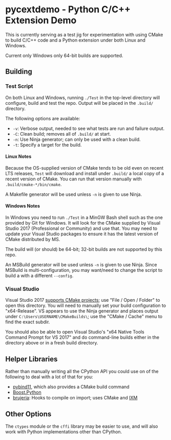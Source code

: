 pycextdemo - Python C/C++ Extension Demo
========================================

This is currently serving as a test jig for experimentation with using
CMake to build C/C++ code and a Python extension under both Linux and
Windows.

Current only Windows only 64-bit builds are supported.


Building
--------

### Test Script

On both Linux and Windows, running `./Test` in the top-level directory
will configure, build and test the repo. Output will be placed in the
`.build/` directory.

The following options are available:
- `-v`: Verbose output, needed to see what tests are run and failure output.
- `-C`: Clean build; removes all of `.build/` at start.
- `-n`: Use Ninja generator; can only be used with a clean build.
- `-t`: Specify a target for the build.

#### Linux Notes

Because the OS-supplied version of CMake tends to be old even on
recent LTS releases, `Test` will download and install under `.build/`
a local copy of a recent version of CMake. You can run that version
manually with `.build/cmake-*/bin/cmake`.

A Makefile generator will be used unless `-n` is given to use Ninja.

#### Windows Notes

In Windows you need to run `./Test` in a MinGW Bash shell such as the
one provided by Git for Windows. It will look for the CMake supplied
by Visual Studio 2017 (Professional or Community) and use that. You
may need to update your Visual Studio packages to ensure it has the
latest version of CMake distributed by MS.

The build will (or should) be 64-bit; 32-bit builds are not supported
by this repo.

An MSBuild generator will be used unless `-n` is given to use Ninja.
Since MSBuild is multi-configuration, you may want/need to change the
script to build a with a different `--config`.

### Visual Studio

Visual Studio 2017 [supports CMake projects][vs-cmake]; use "File /
Open / Folder" to open this directory. You will need to manually set
your build configuration to "x64-Release". VS appears to use the Ninja
generator and places output under `C:\Users\USERNAME\CMakeBuilds\`;
use the "CMake / Cache" menu to find the exact subdir.

You should also be able to open Visual Studio's "x64 Native Tools
Command Prompt for VS 2017" and do command-line builds either in the
directory above or in a fresh build directory.


Helper Libraries
----------------

Rather than manually writing all the CPython API you could use on of the
following to deal with a lot of that for you:
- [pybind11], which also provides a CMake build command
- [Boost.Python]
- [brujeria]: Hooks to compile on import; uses CMake and [IXM]


Other Options
-------------

The `ctypes` module or the `cffi` library may be easier to use, and
will also work with Python implementations other than CPython.



<!-------------------------------------------------------------------->
[Boost.Python]: http://www.boost.org/doc/libs/release/libs/python/doc/
[IXM]: https://ixm.one/
[brujeria]: https://github.com/slurps-mad-rips/brujeria
[pybind11]: https://pybind11.readthedocs.io/
[vs-cmake]: https://github.com/0cjs/sedoc/blob/master/lang/cmake/visualstudio.md
